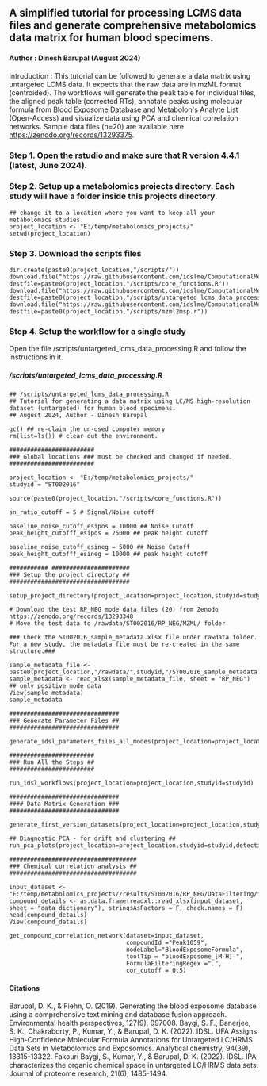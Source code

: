 ## A simplified tutorial for processing LCMS data files and generate comprehensive metabolomics data matrix for human blood specimens. 
#### Author : Dinesh Barupal (August 2024)

Introduction : This tutorial can be followed to generate a data matrix using untargeted LCMS data. It expects that the raw data are in mzML format (centroided). The workflows will generate the peak table for individual files, the aligned peak table (corrected RTs), annotate peaks using molecular formula from Blood Exposome Database and Metabolon's Analyte List (Open-Access) and visualize data using PCA and chemical correlation networks. Sample data files (n=20) are available here https://zenodo.org/records/13293375. 

### Step 1. Open the rstudio and make sure that R version 4.4.1 (latest, June 2024). 

### Step 2. Setup up a metabolomics projects directory. Each study will have a folder inside this projects directory. 
````
## change it to a location where you want to keep all your metabolomics studies. 
project_location <- "E:/temp/metabolomics_projects/"
setwd(project_location)
````
### Step 3. Download the scripts files
````
dir.create(paste0(project_location,"/scripts/"))
download.file("https://raw.githubusercontent.com/idslme/ComputationalMetabolomicsTutorials/main/R/core_functions.R", destfile=paste0(project_location,"/scripts/core_functions.R"))
download.file("https://raw.githubusercontent.com/idslme/ComputationalMetabolomicsTutorials/main/R/untargeted_lcms_data_processing.R", destfile=paste0(project_location,"/scripts/untargeted_lcms_data_processing.R"))
download.file("https://raw.githubusercontent.com/idslme/ComputationalMetabolomicsTutorials/main/R/mzml2msp.r", destfile=paste0(project_location,"/scripts/mzml2msp.r"))
````
### Step 4. Setup the workflow for a single study

Open the file /scripts/untargeted_lcms_data_processing.R and follow the instructions in it.

##### /scripts/untargeted_lcms_data_processing.R 
````
## /scripts/untargeted_lcms_data_processing.R 
## Tutorial for generating a data matrix using LC/MS high-resolution dataset (untargeted) for human blood specimens.
## August 2024, Author - Dinesh Barupal

gc() ## re-claim the un-used computer memory
rm(list=ls()) # clear out the environment.

########################
### Global locations ### must be checked and changed if needed.
########################

project_location <- "E:/temp/metabolomics_projects/"
studyid = "ST002016"

source(paste0(project_location,"/scripts/core_functions.R"))

sn_ratio_cutoff = 5 # Signal/Noise cutoff

baseline_noise_cutoff_esipos = 10000 ## Noise Cutoff
peak_height_cutofff_esipos = 25000 ## peak height cutoff

baseline_noise_cutoff_esineg = 5000 ## Noise Cutoff
peak_height_cutofff_esineg = 10000 ## peak height cutoff

########### ######################
### Setup the project directory ##
##################################

setup_project_directory(project_location=project_location,studyid=studyid)

# Download the test RP_NEG mode data files (20) from Zenodo https://zenodo.org/records/13293348
# Move the test data to /rawdata/ST002016/RP_NEG/MZML/ folder

### Check the ST002016_sample_metadata.xlsx file under rawdata folder. For a new study, the metadata file must be re-created in the same structure.###

sample_metadata_file <- paste0(project_location,"/rawdata/",studyid,"/ST002016_sample_metadata.xlsx")
sample_metadata <- read_xlsx(sample_metadata_file, sheet = "RP_NEG") ## only positive mode data
View(sample_metadata)
sample_metadata

###############################
### Generate Parameter Files ##
###############################

generate_idsl_parameters_files_all_modes(project_location=project_location,studyid=studyid)

########################
### Run All the Steps ##
########################

run_idsl_workflows(project_location=project_location,studyid=studyid)

###############################
#### Data Matrix Generation ###
###############################

generate_first_version_datasets(project_location=project_location,studyid=studyid,detectionFrequency=5)

## Diagnostic PCA - for drift and clustering ##
run_pca_plots(project_location=project_location,studyid=studyid,detectionFrequency=5)

####################################
### Chemical correlation analysis ##
####################################

input_dataset <- "E:/temp/metabolomics_projects//results/ST002016/RP_NEG/DataFiltering/freq5/ST002016_RP_NEG_5_filtered_dataset.xlsx"
compound_details <- as.data.frame(readxl::read_xlsx(input_dataset, sheet = "data_dictionary"), stringsAsFactors = F, check.names = F)
head(compound_details)
View(compound_details)

get_compound_correlation_network(dataset=input_dataset,
                                 compoundId ="Peak1059",
                                 nodeLabel="BloodExposomeFormula",
                                 toolTip = "bloodExposome_[M-H]-",
                                 FormulaFilteringRegex =".",
                                 cor_cutoff = 0.5)

````

#### Citations
Barupal, D. K., & Fiehn, O. (2019). Generating the blood exposome database using a comprehensive text mining and database fusion approach. Environmental health perspectives, 127(9), 097008.
Baygi, S. F., Banerjee, S. K., Chakraborty, P., Kumar, Y., & Barupal, D. K. (2022). IDSL. UFA Assigns High-Confidence Molecular Formula Annotations for Untargeted LC/HRMS Data Sets in Metabolomics and Exposomics. Analytical chemistry, 94(39), 13315-13322.
Fakouri Baygi, S., Kumar, Y., & Barupal, D. K. (2022). IDSL. IPA characterizes the organic chemical space in untargeted LC/HRMS data sets. Journal of proteome research, 21(6), 1485-1494.

